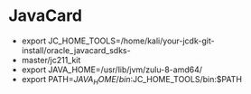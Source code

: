 # JavaCard

- export JC_HOME_TOOLS=/home/kali/your-jcdk-git-install/oracle_javacard_sdks-
- master/jc211_kit
- export JAVA_HOME=/usr/lib/jvm/zulu-8-amd64/
- export PATH=$JAVA_HOME/bin:$JC_HOME_TOOLS/bin:$PATH
